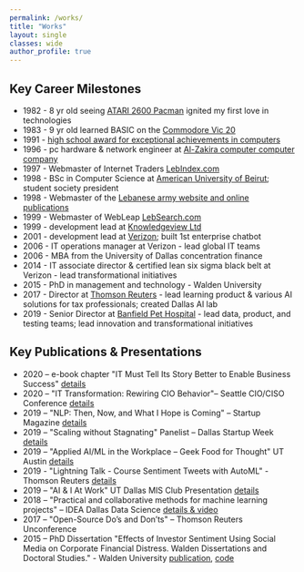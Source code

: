 ```yaml
---
permalink: /works/
title: "Works"
layout: single
classes: wide
author_profile: true
---
```


## Key Career Milestones

- 1982 - 8 yr old seeing [ATARI 2600 Pacman](https://en.wikipedia.org/wiki/Pac-Man_(Atari_2600)) ignited my first love in technologies
- 1983 - 9 yr old learned BASIC on the [Commodore Vic 20](https://en.wikipedia.org/wiki/Commodore_VIC-20)
- 1991 - [high school award for exceptional achievements in computers](https://www.linkedin.com/posts/hoteit_alwaysgeek-technology-activity-6722655946629361664-c94o)
- 1996 - pc hardware & network engineer at [Al-Zakira computer computer company](https://web.archive.org/web/20000831083941/http://www.alzakira.com.lb/)
- 1997 - Webmaster of Internet Traders [LebIndex.com](https://web.archive.org/web/19991012104119/http://lebindex.com/)
- 1998 - BSc in Computer Science at [American University of Beirut](https://www.aub.edu.lb/fas/cs/Pages/default.aspx); student society president
- 1998 - Webmaster of the [Lebanese army website and online publications](https://web.archive.org/web/19991105033732/http://www.lebarmy.gov.lb/)
- 1999 - Webmaster of WebLeap [LebSearch.com](http://web.archive.org/web/20001017174847/http://www.lebsearch.com/)
- 1999 - development lead at [Knowledgeview Ltd](https://web.archive.org/web/20000620171908/http://www.knowledgeview.co.uk/)
- 2001 - development lead at [Verizon](https://www.verizon.com); built 1st enterprise chatbot
- 2006 - IT operations manager at Verizon - lead global IT teams
- 2006 - MBA from the University of Dallas concentration finance
- 2014 - IT associate director & certified lean six sigma black belt at Verizon - lead transformational initiatives
- 2015 - PhD in management and technology - Walden University
- 2017 - Director at [Thomson Reuters](https://tax.thomsonreuters.com/en) - lead learning product & various AI solutions for tax professionals; created Dallas AI lab
- 2019 - Senior Director at [Banfield Pet Hospital](https://www.banfield.com/) - lead data, product, and testing teams; lead innovation and transformational initiatives

## Key Publications & Presentations

- 2020 – e-book chapter "IT Must Tell Its Story Better to Enable Business Success" [details](/works/ebook-chapter/)
- 2020 – "IT Transformation: Rewiring CIO Behavior"– Seattle CIO/CISO Conference [details](/works/it-transformation-cybersecurity-forum/)
- 2019 – "NLP: Then, Now, and What I Hope is Coming" – Startup Magazine [details](/works/nlp-then-now-and-what-i-hope-is-coming/)
- 2019 – "Scaling without Stagnating" Panelist – Dallas Startup Week [details](/works/works/dallas-startup-week/)
- 2019 – "Applied AI/ML in the Workplace – Geek Food for Thought" UT Austin [details](/works/geekfoodforthought/)
- 2019 - "Lightning Talk - Course Sentiment Tweets with AutoML" - Thomson Reuters [details](/works/courses-sentiment-tweets/)
- 2019 – "AI & I At Work" UT Dallas MIS Club Presentation [details](/works/AIandIatwork/)
- 2018 – "Practical and collaborative methods for machine learning projects" – IDEA Dallas Data Science [details & video](/works/ideasdeck/)
- 2017 – "Open-Source Do’s and Don’ts" – Thomson Reuters Unconference
- 2015 – PhD Dissertation "Effects of Investor Sentiment Using Social Media on Corporate Financial Distress. Walden Dissertations and Doctoral Studies." - Walden University [publication](https://scholarworks.waldenu.edu/cgi/viewcontent.cgi?article=1463&context=dissertations), [code](/works/financial-sentiment-analysis/)